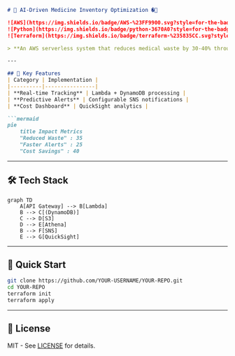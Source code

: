 ```markdown
# 🏥 AI-Driven Medicine Inventory Optimization �💊

![AWS](https://img.shields.io/badge/AWS-%23FF9900.svg?style=for-the-badge&logo=amazon-aws&logoColor=white)
![Python](https://img.shields.io/badge/python-3670A0?style=for-the-badge&logo=python&logoColor=ffdd54)
![Terraform](https://img.shields.io/badge/terraform-%235835CC.svg?style=for-the-badge&logo=terraform&logoColor=white)

> **An AWS serverless system that reduces medical waste by 30-40% through real-time tracking and predictive analytics**

---

## 🌟 Key Features
| Category | Implementation |
|----------|----------------|
| **Real-time Tracking** | Lambda + DynamoDB processing |
| **Predictive Alerts** | Configurable SNS notifications |
| **Cost Dashboard** | QuickSight analytics |

```mermaid
pie
    title Impact Metrics
    "Reduced Waste" : 35
    "Faster Alerts" : 25
    "Cost Savings" : 40
```

---

## 🛠️ Tech Stack
```mermaid
graph TD
    A[API Gateway] --> B[Lambda]
    B --> C[(DynamoDB)]
    C --> D[S3]
    D --> E[Athena]
    B --> F[SNS]
    E --> G[QuickSight]
```

---

## 🚀 Quick Start
```bash
git clone https://github.com/YOUR-USERNAME/YOUR-REPO.git
cd YOUR-REPO
terraform init
terraform apply
```

---

## 📜 License
MIT - See [LICENSE](LICENSE) for details.
```